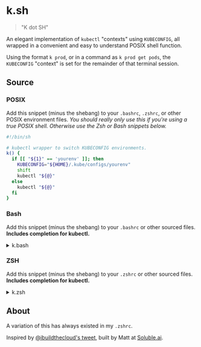# k.sh

> "K dot SH"

An elegant implementation of `kubectl` "contexts" using `KUBECONFIG`,
all wrapped in a convenient and easy to understand POSIX shell function.

Using the format `k prod`, or in a command as `k prod get pods`, the
`KUBECONFIG` "context" is set for the remainder of that terminal session.

## Source

### POSIX

Add this snippet (minus the shebang) to your `.bashrc`, `.zshrc`, or other
POSIX environment files. *You should really only use this if you're using a
true POSIX shell. Otherwise use the Zsh or Bash snippets below.*

```sh
#!/bin/sh

# kubectl wrapper to switch KUBECONFIG environments.
k() {
  if [[ "${1}" == 'yourenv' ]]; then
    KUBECONFIG="${HOME}/.kube/configs/yourenv"
    shift
    kubectl "${@}"
  else
    kubectl "${@}"
  fi
}
```

### Bash

Add this snippet (minus the shebang) to your `.bashrc` or other sourced files.
**Includes completion for kubectl.**

<details><summary>k.bash</summary>
<p>

```bash
#!/bin/bash

# kubectl wrapper to switch KUBECONFIG environments.
k() {
  if [[ "${1}" == 'yourenv' ]]; then
    KUBECONFIG="${HOME}/.kube/configs/yourenv"
    shift
    kubectl "${@}"
  else
    kubectl "${@}"
  fi
}
compdef k='kubectl' # completion
```

</p>
</details>

### ZSH

Add this snippet (minus the shebang) to your `.zshrc` or other sourced files.
**Includes completion for kubectl.**

<details><summary>k.zsh</summary>
<p>

#### k.zsh

```zsh
#!/bin/zsh

# kubectl wrapper to switch KUBECONFIG environments.
k() {
  if [[ "${1}" == 'yourenv' ]]; then
    KUBECONFIG="${HOME}/.kube/configs/yourenv"
    shift
    kubectl "${@}"
  else
    kubectl "${@}"
  fi
}
compdef k='kubectl' # completion
```

</p>
</details>

## About

A variation of this has always existed in my `.zshrc`.

Inspired by [@ibuildthecloud's tweet](https://twitter.com/ibuildthecloud/status/1303329978088484869),
built by Matt at [Soluble.ai](https://www.soluble.ai).

